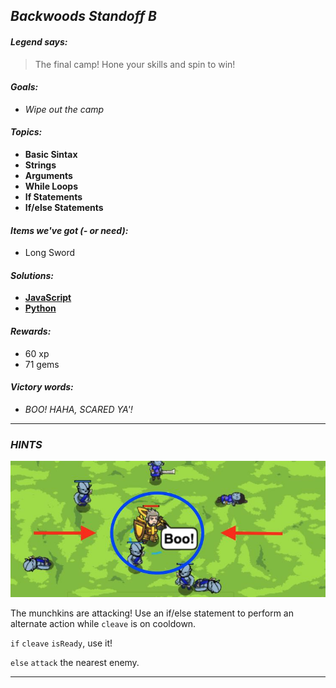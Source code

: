 ## _Backwoods Standoff B_

#### _Legend says:_
> The final camp! Hone your skills and spin to win!

#### _Goals:_
+ _Wipe out the camp_

#### _Topics:_
+ **Basic Sintax**
+ **Strings**
+ **Arguments**
+ **While Loops**
+ **If Statements**
+ **If/else Statements**

#### _Items we've got (- or need):_
+ Long Sword

#### _Solutions:_
+ **[JavaScript](standB.js)**
+ **[Python](stand_b.py)**

#### _Rewards:_
+ 60 xp
+ 71 gems

#### _Victory words:_
+ _BOO! HAHA, SCARED YA'!_

___

### _HINTS_

![](img/backwoods-standoff-intro.jpg)

The munchkins are attacking! Use an if/else statement to perform an alternate action while `cleave` is on cooldown.

`if` `cleave` `isReady`, use it!

`else` `attack` the nearest enemy.

___
